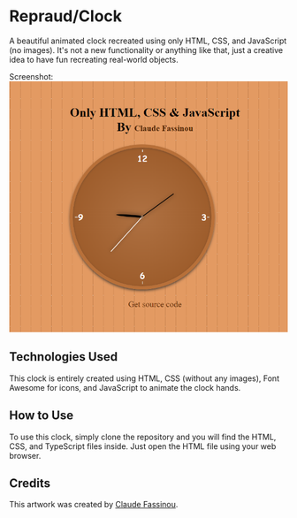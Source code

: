 # Repraud/Clock

A beautiful animated clock recreated using only HTML, CSS, and JavaScript (no images). It's not a new functionality or anything like that, just a creative idea to have fun recreating real-world objects.

Screenshot:
![Ceci est une image](/clock-short.PNG)

## Technologies Used

This clock is entirely created using HTML, CSS (without any images), Font Awesome for icons, and JavaScript to animate the clock hands.

## How to Use

To use this clock, simply clone the repository and you will find the HTML, CSS, and TypeScript files inside. Just open the HTML file using your web browser.

## Credits

This artwork was created by [Claude Fassinou](https://github.com/Claudye).